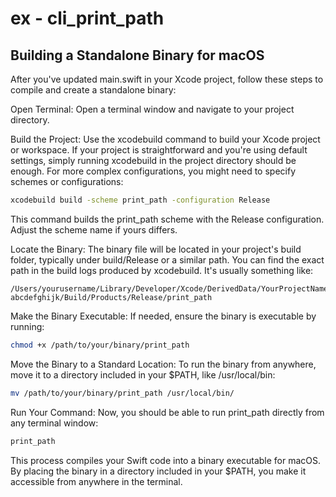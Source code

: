 # ex - cli_print_path

## Building a Standalone Binary for macOS

After you've updated main.swift in your Xcode project, follow these steps to compile and create a standalone binary:

Open Terminal: Open a terminal window and navigate to your project directory.

Build the Project: Use the xcodebuild command to build your Xcode project or workspace. If your project is straightforward and you're using default settings, simply running xcodebuild in the project directory should be enough. For more complex configurations, you might need to specify schemes or configurations:

```sh
xcodebuild build -scheme print_path -configuration Release
```

This command builds the print_path scheme with the Release configuration. Adjust the scheme name if yours differs.

Locate the Binary: The binary file will be located in your project's build folder, typically under build/Release or a similar path. You can find the exact path in the build logs produced by xcodebuild. It's usually something like:

```
/Users/yourusername/Library/Developer/Xcode/DerivedData/YourProjectName-abcdefghijk/Build/Products/Release/print_path
```

Make the Binary Executable: If needed, ensure the binary is executable by running:

```sh
chmod +x /path/to/your/binary/print_path
```

Move the Binary to a Standard Location: To run the binary from anywhere, move it to a directory included in your $PATH, like /usr/local/bin:

```sh
mv /path/to/your/binary/print_path /usr/local/bin/
```

Run Your Command: Now, you should be able to run print_path directly from any terminal window:

```sh
print_path
```

This process compiles your Swift code into a binary executable for macOS. By placing the binary in a directory included in your $PATH, you make it accessible from anywhere in the terminal.
